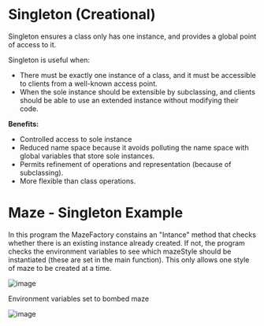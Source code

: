# Singleton (Creational)

Singleton ensures a class only has one instance, and provides a global point of access to it.

Singleton is useful when:
- There must be exactly one instance of a class, and it must be accessible to clients from a well-known access point.
- When the sole instance should be extensible by subclassing, and clients should be able to use an extended instance without modifying their code.

**Benefits:**
- Controlled access to sole instance
- Reduced name space because it avoids polluting the name space with global variables that store sole instances.
- Permits refinement of operations and representation (because of subclassing).
- More flexible than class operations.

# Maze - Singleton Example

In this program the MazeFactory constains an "Intance" method that checks whether there is an existing instance already created. If not, the program checks the environment variables to see which mazeStyle should be instantiated (these are set in the main function). This only allows one style of maze to be created at a time.

![image](https://github.com/evan-placenis/Singleton/assets/112578037/d2e05c0f-8508-49ef-88b0-4e6e8993e3fb)


Environment variables set to bombed maze

![image](https://github.com/evan-placenis/Singleton/assets/112578037/232b8ce9-1fea-4e04-84b2-84ac731a650f)

